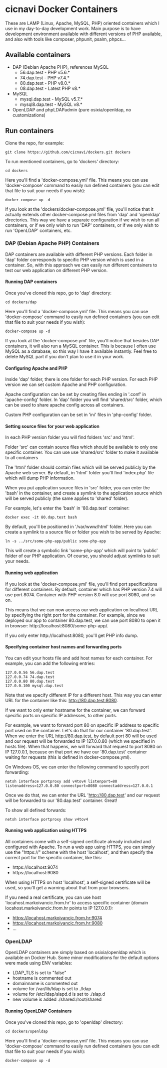 # cicnavi Docker Containers

These are LAMP (Linux, Apache, MySQL, PHP) oriented containers which I use in my day-to-day 
development work. Main purpose is to have development environment available with different
versions of PHP available, and also with tools like composer, phpunit, psalm, phpcs...

## Available containers

- DAP (Debian Apache PHP), references MySQL
  - 56.dap.test - PHP v5.6.*
  - 74.dap.test - PHP v7.4.*
  - 80.dap.test - PHP v8.0.*
  - 08.dap.test - Latest PHP v8.*
- MySQL
  - mysql.dap.test - MySQL v5.7.*
  - mysql8.dap.test - MySQL v8.* 
- OpenLDAP and phpLDAPadmin (pure osixia/openldap, no customizations)

## Run containers
Clone the repo, for example:

```shell
git clone https://github.com/cicnavi/dockers.git dockers
```

To run mentioned containers, go to 'dockers' directory:

```shell
cd dockers
```

Here you'll find a 'docker-compose.yml' file. This means you can use 'docker-compose' command 
to easily run defined containers (you can edit that file to suit your needs if you wish):

```shell
docker-compose up -d
```

If you look at the 'dockers/docker-compose.yml' file, you'll notice that it actually extends other docker-compose.yml 
files from 'dap' and 'openldap' directories. This way we have a separate configuration if we wish to run all containers, 
or if we only wish to run 'DAP' containers, or if we only wish to run 'OpenLDAP' containers, etc.

### DAP (Debian Apache PHP) Containers

DAP containers are available with different PHP versions. Each folder in 'dap' folder corresponds to 
specific PHP version which is used in a container. So, with this approach we can easily run different containers 
to test our web application on different PHP version.

#### Running DAP containers
Once you've cloned this repo, go to 'dap' directory:

```shell
cd dockers/dap
```

Here you'll find a 'docker-compose.yml' file. This means you can use 'docker-compose' command to easily run defined 
containers (you can edit that file to suit your needs if you wish):

```shell
docker-compose up -d
```

If you look at the 'docker-compose.yml' file, you'll notice that besides DAP containers, it will also run a MySQL 
container. This is because I often use MySQL as a database, so this way I have it available instantly. Feel free to 
delete MySQL part if you don't plan to use it in your work.

#### Configuring Apache and PHP
Inside 'dap' folder, there is one folder for each PHP version. For each PHP version we can set custom Apache and PHP 
configuration. 

Apache configuration can be set by creating files ending in '.conf' in 'apache-config' folder.
In 'dap' folder you will find 'shared/src' folder, which can be used to share apache config across all containers.

Custom PHP configuration can be set in 'ini' files in 'php-config' folder.

#### Setting source files for your web application
In each PHP version folder you will find folders 'src' and 'html'.

Folder 'src' can contain source files which should be available to only one specific container.
You can use use 'shared/src' folder to make it available to all containers 

The 'html' folder should contain files which will be served publicly by the Apache web server. 
By default, in 'html' folder you'll find 'index.php' file which will dump PHP information.

When you put application source files in 'src' folder, you can enter the 'bash' in the container, and create a symlink 
to the application source which will be served publicly (the same applies to 'shared' folder).

For example, let's enter the 'bash' in '80.dap.test' container:
```shell
docker exec -it 80.dap.test bash
```
By default, you'll be positioned in '/var/www/html' folder. Here you can create a symlink to a source file or folder 
you wish to be served by Apache:
```shell
ln -s ../src/some-php-app/public some-php-app
```
This will create a symbolic link 'some-php-app' which will point to 'public' folder of our PHP application. Of course, 
you should adjust symlinks to suit your needs.

#### Running web application
If you look at the 'docker-compose.yml' file, you'll find port specifications for different containers. By default, 
container which has PHP version 7.4 will use port 8074. Container with PHP version 8.0 will use port 8080, and so on.

This means that we can now access our web application on localhost URL by specifying the right port for the container. 
For example, since we deployed our app to container 80.dap.test, we can use port 8080 to open it in browser: 
http://localhost:8080/some-php-app/.

If you only enter http://localhost:8080, you'll get PHP info dump.

#### Specifying container host names and forwarding ports
You can edit your hosts file and add host names for each container.
For example, you can add the following entries:
```
127.0.0.56 56.dap.test
127.0.0.74 74.dap.test
127.0.0.80 80.dap.test
127.0.0.100 mysql.dap.test
```
Note that we specify different IP for a different host. This way you can enter URL for the container like this: 
http://80.dap.test:8080. 

If we want to only enter hostname for the container, we can forward specific ports on specific 
IP addresses, to other ports. 

For example, we want to forward port 80 on specific IP address to 
specific port used on the container. Let's do that for our 
container '80.dap.test'. When we enter the URL http://80.dap.test, by default port 80 will be used and our request 
will be forwarded to IP 127.0.0.80 (which we specified in hosts file). When that happens, we will forward that request 
to port 8080 on IP 127.0.0.1, because on that port we have our '80.dap.test' container waiting for requests 
(this is defined in docker-compose.yml).

On Windows OS, we can enter the following command to specify port forwarding:
```shell
netsh interface portproxy add v4tov4 listenport=80 listenaddress=127.0.0.80 connectport=8080 connectaddress=127.0.0.1
```
Once we do that, we can enter the URL 'http://80.dap.test' and our request will be forwarded to our '80.dap.test' 
container. Great!

To show all defined forwards:

```shell
netsh interface portproxy show v4tov4
```

#### Running web application using HTTPS
All containers come with a self-signed certificate already included and configured with Apache.
To run a web app using HTTPS, you can simply use the "https://" scheme with the host 'localhost',
and then specify the correct port for the specific container, like this:
* https://localhost:9074
* https://localhost:9080

When using HTTPS on host 'localhost', a self-signed certificate will be used, so you'll get a warning about that
from your browsers.

If you need a real certificate, you can use host 'locahost.markoivancic.from.hr' to access specific container
(domain locahost.markoivancic.from.hr points to IP 127.0.0.1):
* https://locahost.markoivancic.from.hr:9074
* https://locahost.markoivancic.from.hr:9080
* ...

### OpenLDAP

OpenLDAP containers are simply based on osixia/openldap which is available on Docker Hub. 
Some minor modifications for the default options were made using ENV variables:

- LDAP_TLS is set to "false"
- hostname is commented out
- domainname is commented out
- volume for /var/lib/ldap is set to ./ldap
- volume for /etc/ldap/slapd.d is set to ./slap.d
- new volume is added ./shared:/root/shared  

#### Running OpenLDAP Containers
Once you've cloned this repo, go to 'openldap' directory:

```shell
cd dockers/openldap
```

Here you'll find a 'docker-compose.yml' file. This means you can use 'docker-compose' command to easily run defined 
containers (you can edit that file to suit your needs if you wish):

```shell
docker-compose up -d
```